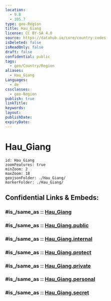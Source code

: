 ```yaml
---
location:
  - 9.8
  - 105.7
type: geo-Region
title: Hau_Giang
license: CC BY-SA 4.0
source: https://datahub.io/core/country-codes
isDeleted: false
isReadOnly: false
draft: false
confidential: public
tags:
  - geo/Country/Region
aliases:
  - Hau_Giang
Languages:
  - de
cssclasses:
  - geo-Region
publish: true
linkTitle:
keywords:
layout:
publishDate:
expiryDate:
---
```


# Hau_Giang

```leaflet
id: Hau_Giang
zoomFeatures: true 
minZoom: 2 
maxZoom: 18
geojsonFolder: ./Hau_Giang/
markerFolder: ./Hau_Giang/
```


## Confidential Links & Embeds: 

### #is_/same_as :: [Hau_Giang](/_Standards/Earth/Continent/Asia/Asia~South~East/Vietnam/Provinces~Vietnam/Hau_Giang.md) 

### #is_/same_as :: [Hau_Giang.public](/_public/Earth/Continent/Asia/Asia~South~East/Vietnam/Provinces~Vietnam/Hau_Giang.public.md) 

### #is_/same_as :: [Hau_Giang.internal](/_internal/Earth/Continent/Asia/Asia~South~East/Vietnam/Provinces~Vietnam/Hau_Giang.internal.md) 

### #is_/same_as :: [Hau_Giang.protect](/_protect/Earth/Continent/Asia/Asia~South~East/Vietnam/Provinces~Vietnam/Hau_Giang.protect.md) 

### #is_/same_as :: [Hau_Giang.private](/_private/Earth/Continent/Asia/Asia~South~East/Vietnam/Provinces~Vietnam/Hau_Giang.private.md) 

### #is_/same_as :: [Hau_Giang.personal](/_personal/Earth/Continent/Asia/Asia~South~East/Vietnam/Provinces~Vietnam/Hau_Giang.personal.md) 

### #is_/same_as :: [Hau_Giang.secret](/_secret/Earth/Continent/Asia/Asia~South~East/Vietnam/Provinces~Vietnam/Hau_Giang.secret.md)

